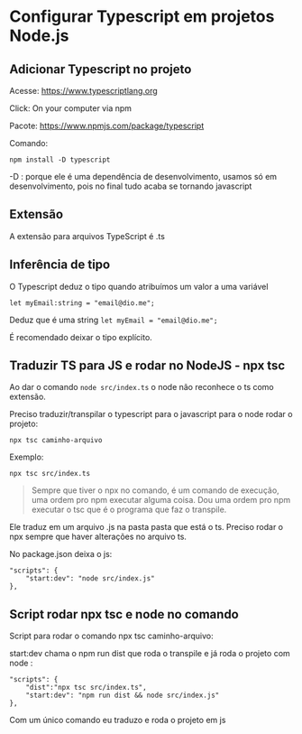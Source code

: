 # Configurar Typescript em projetos Node.js

## Adicionar Typescript no projeto 

Acesse: https://www.typescriptlang.org

Click: On your computer via npm

Pacote: https://www.npmjs.com/package/typescript 

Comando:

`npm install -D typescript`

-D : porque ele é uma dependência de desenvolvimento, usamos só em desenvolvimento, pois no final tudo acaba se tornando javascript

## Extensão 

A extensão para arquivos TypeScript é .ts

## Inferência de tipo

O Typescript deduz o tipo quando atribuímos um valor a uma variável

`let myEmail:string = "email@dio.me";`

Deduz que é uma string
`let myEmail = "email@dio.me";`

É recomendado deixar o tipo explícito.

## Traduzir TS para JS e rodar no NodeJS - npx tsc

Ao dar o comando `node src/index.ts` o node não reconhece o ts como extensão.

Preciso traduzir/transpilar o typescript para o javascript para o node rodar o projeto:

`npx tsc caminho-arquivo`

Exemplo:

`npx tsc src/index.ts`

> Sempre que tiver o npx no comando, é um comando de execução, uma ordem pro npm executar alguma coisa. Dou uma ordem pro npm executar o tsc que é o programa que faz o transpile.

Ele traduz em um arquivo .js na pasta pasta que está o ts. Preciso rodar o npx sempre que haver alterações no arquivo ts.

No package.json deixa o js:

```
"scripts": {
    "start:dev": "node src/index.js"
},
```

## Script rodar npx tsc e node no comando

Script para rodar o comando npx tsc caminho-arquivo:

start:dev chama o npm run dist que roda o transpile e já roda o projeto com node :

```
"scripts": {
    "dist":"npx tsc src/index.ts",
    "start:dev": "npm run dist && node src/index.js"
},

```

Com um único comando eu traduzo e roda o projeto em js